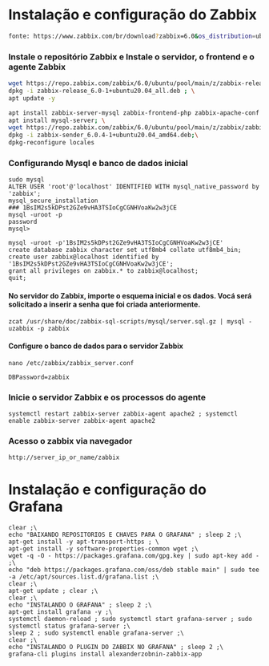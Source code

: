 # Instalação e configuração do Zabbix

~~~sh
fonte: https://www.zabbix.com/br/download?zabbix=6.0&os_distribution=ubuntu&os_version=20.04_focal&db=mysql&ws=apache
~~~
### Instale o repositório Zabbix e Instale o servidor, o frontend e o agente Zabbix
~~~sh
wget https://repo.zabbix.com/zabbix/6.0/ubuntu/pool/main/z/zabbix-release/zabbix-release_6.0-1+ubuntu20.04_all.deb ; \
dpkg -i zabbix-release_6.0-1+ubuntu20.04_all.deb ; \
apt update -y
~~~
~~~sh
apt install zabbix-server-mysql zabbix-frontend-php zabbix-apache-conf zabbix-sql-scripts zabbix-agent -y ; \
apt install mysql-server; \
wget https://repo.zabbix.com/zabbix/6.0/ubuntu/pool/main/z/zabbix/zabbix-sender_6.0.4-1%2Bubuntu20.04_amd64.deb; \
dpkg -i zabbix-sender_6.0.4-1+ubuntu20.04_amd64.deb;\
dpkg-reconfigure locales
~~~

### Configurando Mysql e banco de dados inicial

~~~
sudo mysql
ALTER USER 'root'@'localhost' IDENTIFIED WITH mysql_native_password by 'zabbix';
mysql_secure_installation
### 1BsIM2s5kDPst2GZe9vHA3TSIoCgCGNHVoaKw2w3jCE
mysql -uroot -p
password
mysql> 
~~~
~~~
mysql -uroot -p'1BsIM2s5kDPst2GZe9vHA3TSIoCgCGNHVoaKw2w3jCE'
create database zabbix character set utf8mb4 collate utf8mb4_bin;
create user zabbix@localhost identified by '1BsIM2s5kDPst2GZe9vHA3TSIoCgCGNHVoaKw2w3jCE';
grant all privileges on zabbix.* to zabbix@localhost;
quit;
~~~

#### No servidor do Zabbix, importe o esquema inicial e os dados. Vocá será solicitado a inserir a senha que foi criada anteriormente.
~~~
zcat /usr/share/doc/zabbix-sql-scripts/mysql/server.sql.gz | mysql -uzabbix -p zabbix
~~~

#### Configure o banco de dados para o servidor Zabbix
~~~
nano /etc/zabbix/zabbix_server.conf
~~~
~~~
DBPassword=zabbix
~~~

### Inicie o servidor Zabbix e os processos do agente
~~~
systemctl restart zabbix-server zabbix-agent apache2 ; systemctl enable zabbix-server zabbix-agent apache2
~~~

### Acesso o zabbix via navegador 
~~~
http://server_ip_or_name/zabbix
~~~

# Instalação e configuração do Grafana

~~~
clear ;\
echo "BAIXANDO REPOSITORIOS E CHAVES PARA O GRAFANA" ; sleep 2 ;\
apt-get install -y apt-transport-https ; \
apt-get install -y software-properties-common wget ;\
wget -q -O - https://packages.grafana.com/gpg.key | sudo apt-key add - ;\
echo "deb https://packages.grafana.com/oss/deb stable main" | sudo tee -a /etc/apt/sources.list.d/grafana.list ;\
clear ;\
apt-get update ; clear ;\
clear ;\
echo "INSTALANDO O GRAFANA" ; sleep 2 ;\
apt-get install grafana -y ;\
systemctl daemon-reload ; sudo systemctl start grafana-server ; sudo systemctl status grafana-server ;\ 
sleep 2 ; sudo systemctl enable grafana-server ;\
clear ;\
echo "INSTALANDO O PLUGIN DO ZABBIX NO GRAFANA" ; sleep 2 ;\
grafana-cli plugins install alexanderzobnin-zabbix-app
~~~



~~~
